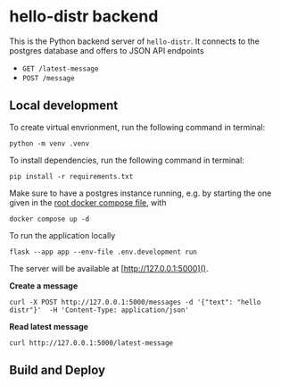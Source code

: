 # hello-distr backend

This is the Python backend server of `hello-distr`. 
It connects to the postgres database and offers to JSON API endpoints
* `GET /latest-message`
* `POST /message`

## Local development

To create virtual envrionment, run the following command in terminal:

```
python -m venv .venv
```

To install dependencies, run the following command in terminal:

```shell
pip install -r requirements.txt
```

Make sure to have a postgres instance running, e.g. by starting the one given in the [root docker compose file](../docker-compose.yaml), with

```shell
docker compose up -d
```

To run the application locally

```
flask --app app --env-file .env.development run
```

The server will be available at [http://127.0.0.1:5000](). 

**Create a message**

```shell
curl -X POST http://127.0.0.1:5000/messages -d '{"text": "hello distr"}'  -H 'Content-Type: application/json'
```

**Read latest message**

```shell
curl http://127.0.0.1:5000/latest-message
```

## Build and Deploy
